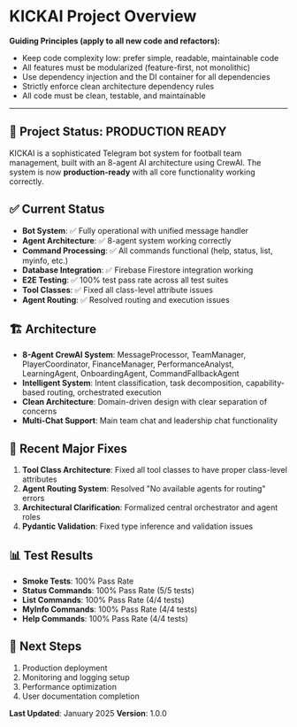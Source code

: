 # KICKAI Project Overview

**Guiding Principles (apply to all new code and refactors):**
- Keep code complexity low: prefer simple, readable, maintainable code
- All features must be modularized (feature-first, not monolithic)
- Use dependency injection and the DI container for all dependencies
- Strictly enforce clean architecture dependency rules
- All code must be clean, testable, and maintainable

---

## 🎯 **Project Status: PRODUCTION READY**

KICKAI is a sophisticated Telegram bot system for football team management, built with an 8-agent AI architecture using CrewAI. The system is now **production-ready** with all core functionality working correctly.

## ✅ **Current Status**

- **Bot System**: ✅ Fully operational with unified message handler
- **Agent Architecture**: ✅ 8-agent system working correctly
- **Command Processing**: ✅ All commands functional (help, status, list, myinfo, etc.)
- **Database Integration**: ✅ Firebase Firestore integration working
- **E2E Testing**: ✅ 100% test pass rate across all test suites
- **Tool Classes**: ✅ Fixed all class-level attribute issues
- **Agent Routing**: ✅ Resolved routing and execution issues

## 🏗️ **Architecture**

- **8-Agent CrewAI System**: MessageProcessor, TeamManager, PlayerCoordinator, FinanceManager, PerformanceAnalyst, LearningAgent, OnboardingAgent, CommandFallbackAgent
- **Intelligent System**: Intent classification, task decomposition, capability-based routing, orchestrated execution
- **Clean Architecture**: Domain-driven design with clear separation of concerns
- **Multi-Chat Support**: Main team chat and leadership chat functionality

## 🔧 **Recent Major Fixes**

1. **Tool Class Architecture**: Fixed all tool classes to have proper class-level attributes
2. **Agent Routing System**: Resolved "No available agents for routing" errors
3. **Architectural Clarification**: Formalized central orchestrator and agent roles
4. **Pydantic Validation**: Fixed type inference and validation issues

## 📊 **Test Results**

- **Smoke Tests**: 100% Pass Rate
- **Status Commands**: 100% Pass Rate (5/5 tests)
- **List Commands**: 100% Pass Rate (4/4 tests)
- **MyInfo Commands**: 100% Pass Rate (4/4 tests)
- **Help Commands**: 100% Pass Rate (4/4 tests)

## 🚀 **Next Steps**

1. Production deployment
2. Monitoring and logging setup
3. Performance optimization
4. User documentation completion

**Last Updated**: January 2025
**Version**: 1.0.0